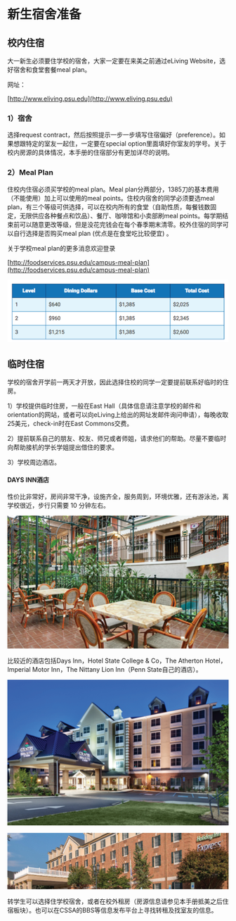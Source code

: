 # 新生宿舍准备

## 校内住宿

大一新生必须要住学校的宿舍，大家一定要在来美之前通过eLiving Website，选好宿舍和食堂套餐meal plan。

网址：

[http://www.eliving.psu.edu](http://www.eliving.psu.edu)

### 1）宿舍

选择request contract，然后按照提示一步一步填写住宿偏好（preference）。如果想跟特定的室友一起住，一定要在special option里面填好你室友的学号。关于校内房源的具体情况，本手册的住宿部分有更加详尽的说明。

### 2）Meal Plan

住校内住宿必须买学校的meal plan。Meal plan分两部分，1385刀的基本费用（不能使用）加上可以使用的meal points。住校内宿舍的同学必须要选meal plan，有三个等级可供选择，可以在校内所有的食堂（自助性质，每餐钱数固定，无限供应各种餐点和饮品）、餐厅、咖啡馆和小卖部刷meal points。每学期结束前可以随意更改等级，但是没花完钱会在每个春季期末清零。校外住宿的同学可以自行选择是否购买meal plan  \(优点是在食堂吃比较便宜\) 。

关于学校meal plan的更多消息欢迎登录

 [http://foodservices.psu.edu/campus-meal-plan](http://foodservices.psu.edu/campus-meal-plan)

![](../.gitbook/assets/image%20%2881%29.png)

## 临时住宿

学校的宿舍开学前一两天才开放，因此选择住校的同学一定要提前联系好临时的住房。

1）学校提供临时住房，一般在East Hall（具体信息请注意学校的邮件和orientation的网站，或者可以向eLiving上给出的网址发邮件询问申请），每晚收取25美元，check-in时在East Commons交费。

2）提前联系自己的朋友、校友、师兄或者师姐，请求他们的帮助。尽量不要临时向帮助接机的学长学姐提出借住的要求。

3）学校周边酒店。

#### DAYS INN酒店

性价比非常好，房间非常干净，设施齐全，服务周到，环境优雅，还有游泳池，离学校很近，步行只需要 10 分钟左右。

![DAYS INN&#x9152;&#x5E97;](../.gitbook/assets/image%20%2838%29.png)

比较近的酒店包括Days Inn，Hotel State College & Co，The Atherton Hotel，Imperial Motor Inn，The Nittany Lion Inn（Penn State自己的酒店）。

![](../.gitbook/assets/image%20%2868%29.png)

![](../.gitbook/assets/image%20%2867%29.png)

转学生可以选择住学校宿舍，或者在校外租房（房源信息请参见本手册抵美之后住宿板块）。也可以在CSSA的BBS等信息发布平台上寻找转租及找室友的信息。

